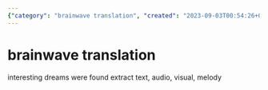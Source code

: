 ```yaml
---
{"category": "brainwave translation", "created": "2023-09-03T00:54:26+08:00", "date": "2023-09-03 00:54:26", "description": "This article discusses the process of brainwave translation, which aims to convert information from dreams into various forms such as text, audio, visuals, and melodies. The technique potentially offers a way to access valuable insights and experiences from the subconscious mind.", "modified": "2023-09-03T00:54:26+08:00", "tags": ["brainwave translation", "dream extraction", "text", "audio", "visuals", "melodies"], "title": "Unlocking the Secrets of Dreams: Brainwave Translation Explained"}
---
```

# brainwave translation
interesting dreams were found
extract text,  audio, visual, melody